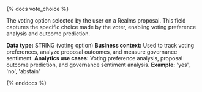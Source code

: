 {% docs vote_choice %}

The voting option selected by the user on a Realms proposal. This field captures the specific choice made by the voter, enabling voting preference analysis and outcome prediction.

**Data type:** STRING (voting option)
**Business context:** Used to track voting preferences, analyze proposal outcomes, and measure governance sentiment.
**Analytics use cases:** Voting preference analysis, proposal outcome prediction, and governance sentiment analysis.
**Example:** 'yes', 'no', 'abstain'

{% enddocs %} 
